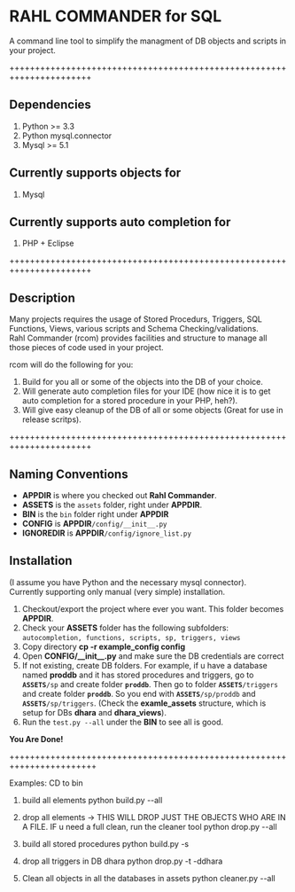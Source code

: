 RAHL COMMANDER for SQL
======================

A command line tool to simplify the managment of DB objects and scripts in your project.

++++++++++++++++++++++++++++++++++++++++++++++++++++++++++++++++++++++

## Dependencies 
1. Python >= 3.3
2. Python mysql.connector
3. Mysql >= 5.1

## Currently supports objects for
1. Mysql

## Currently supports auto completion for
1. PHP + Eclipse



++++++++++++++++++++++++++++++++++++++++++++++++++++++++++++++++++++++

## Description

Many projects requires the usage of Stored Procedurs, Triggers, SQL Functions, Views, various scripts and Schema Checking/validations.  
Rahl Commander (rcom) provides facilities and structure to manage all those pieces of code
used in your project.  

rcom will do the following for you:  
<ol>
<li>Build for you all or some of the objects into the DB of your choice.</li>
<li>Will generate auto completion files for your IDE (how nice it is to get auto completion for a stored procedure in your PHP, heh?).</li>
<li>Will give easy cleanup of the DB of all or some objects (Great for use in release scritps).</li>
</ol>
 
++++++++++++++++++++++++++++++++++++++++++++++++++++++++++++++++++++++
## Naming Conventions 
<ul>
<li> <b>APPDIR</b> is where you checked out <b>Rahl Commander</b>.</li>
<li> <b>ASSETS</b> is the <code>assets</code> folder, right under <b>APPDIR</b>.</li>  
<li> <b>BIN</b> is the <code>bin</code> folder right under <b>APPDIR</b></li>
<li> <b>CONFIG</b> is <b>APPDIR</b><code>/config/__init__.py</code></li>
<li> <b>IGNOREDIR</b> is <b>APPDIR</b><code>/config/ignore_list.py</code></li>
</ul>

## Installation
(I assume you have Python and the necessary mysql connector).  
Currently supporting only manual (very simple) installation.  

<ol>
<li>Checkout/export the project where ever you want. This folder becomes <b>APPDIR</b>.</li>
<li>Check your <b>ASSETS</b> folder has the following subfolders: <code>autocompletion, functions, scripts, sp, triggers, views</code></li>
<li>Copy directory  <b>cp -r example_config config</b>
<li>Open <b>CONFIG/__init__.py</b> and make sure the DB credentials are correct</li>
<li>If not existing, create DB folders. For example, if u have a database named <b>proddb</b> and it has stored procedures and triggers, go to <code><b>ASSETS</b>/sp</code> and create folder <code><b>proddb</b></code>. Then go to folder <code><b>ASSETS</b>/triggers</code> and create folder <code><b>proddb</b></code>.  
So you end with <code><b>ASSETS</b>/sp/proddb</code> and <code><b>ASSETS</b>/sp/triggers</code>.  
(Check the <b>examle_assets</b> structure, which is setup for DBs <b>dhara</b> and <b>dhara_views</b>).
</li>
<li>Run the <code>test.py --all</code> under the <b>BIN</b> to see all is good.</li>
</ol>
<b>You Are Done!</b>

+++++++++++++++++++++++++++++++++++++++++++++++++++++++++++++++++++++++

Examples:
CD to bin

1. build all elements
   python build.py --all

2. drop all elements -> THIS WILL DROP JUST THE OBJECTS WHO ARE IN A FILE. IF u need a full clean, run the cleaner tool
   python drop.py --all

3. build all stored procedures
   python build.py -s

4. drop all triggers in DB dhara
   python drop.py -t -ddhara

5. Clean all objects in all the databases in assets
   python cleaner.py --all
   

